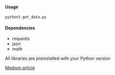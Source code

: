 #### Usage
`python3 get_data.py`

#### Dependencies
* requests
* json
* math

All libraries are preinstalled with your Python version


[Medium article](https://js-on.medium.com/get-komoot-tour-data-without-api-143df64e51fa)
